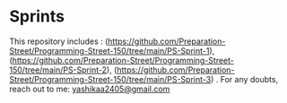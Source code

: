 # Sprints
This repository includes : (https://github.com/Preparation-Street/Programming-Street-150/tree/main/PS-Sprint-1), 
(https://github.com/Preparation-Street/Programming-Street-150/tree/main/PS-Sprint-2), 
(https://github.com/Preparation-Street/Programming-Street-150/tree/main/PS-Sprint-3) . 
For any doubts, reach out to me: yashikaa2405@gmail.com
